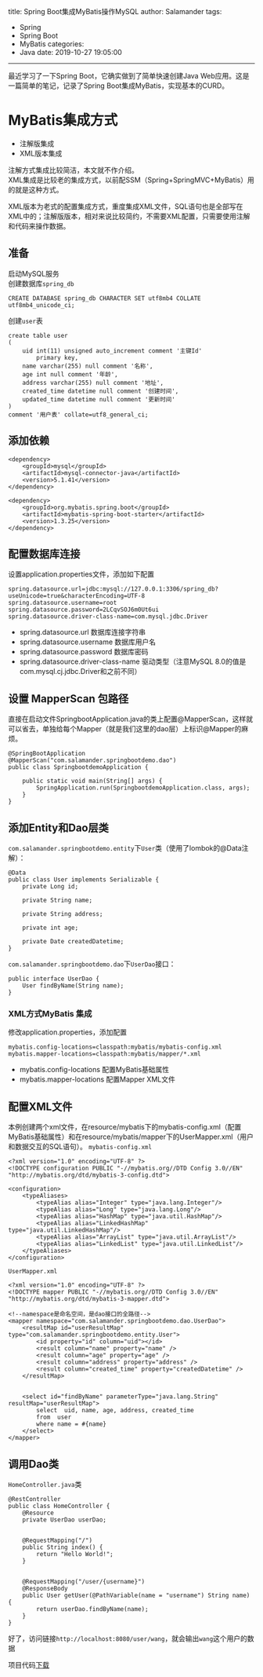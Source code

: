title: Spring Boot集成MyBatis操作MySQL
author: Salamander
tags:
  - Spring
  - Spring Boot
  - MyBatis
categories:
  - Java
date: 2019-10-27 19:05:00
---
最近学习了一下Spring Boot，它确实做到了简单快速创建Java Web应用。这是一篇简单的笔记，记录了Spring Boot集成MyBatis，实现基本的CURD。

# MyBatis集成方式
* 注解版集成
* XML版本集成

注解方式集成比较简洁，本文就不作介绍。  
XML集成是比较老的集成方式，以前配SSM（Spring+SpringMVC+MyBatis）用的就是这种方式。



<!-- more -->

XML版本为老式的配置集成方式，重度集成XML文件，SQL语句也是全部写在XML中的；注解版版本，相对来说比较简约，不需要XML配置，只需要使用注解和代码来操作数据。
## 准备
启动MySQL服务  
创建数据库`spring_db`
```
CREATE DATABASE spring_db CHARACTER SET utf8mb4 COLLATE utf8mb4_unicode_ci;
```

创建`user`表
```
create table user
(
	uid int(11) unsigned auto_increment comment '主键Id'
		primary key,
	name varchar(255) null comment '名称',
	age int null comment '年龄',
	address varchar(255) null comment '地址',
	created_time datetime null comment '创建时间',
	updated_time datetime null comment '更新时间'
)
comment '用户表' collate=utf8_general_ci;
```


## 添加依赖
```
<dependency>
    <groupId>mysql</groupId>
    <artifactId>mysql-connector-java</artifactId>
    <version>5.1.41</version>
</dependency>

<dependency>
    <groupId>org.mybatis.spring.boot</groupId>
    <artifactId>mybatis-spring-boot-starter</artifactId>
    <version>1.3.25</version>
</dependency>
```

## 配置数据库连接
设置application.properties文件，添加如下配置
```
spring.datasource.url=jdbc:mysql://127.0.0.1:3306/spring_db?useUnicode=true&characterEncoding=UTF-8
spring.datasource.username=root
spring.datasource.password=2LCqvSOJ6m0Ut6ui
spring.datasource.driver-class-name=com.mysql.jdbc.Driver
```
* spring.datasource.url 数据库连接字符串
* spring.datasource.username 数据库用户名
* spring.datasource.password 数据库密码
* spring.datasource.driver-class-name 驱动类型（注意MySQL 8.0的值是com.mysql.cj.jdbc.Driver和之前不同）

## 设置 MapperScan 包路径
直接在启动文件SpringbootApplication.java的类上配置@MapperScan，这样就可以省去，单独给每个Mapper（就是我们这里的dao层）上标识@Mapper的麻烦。
```
@SpringBootApplication
@MapperScan("com.salamander.springbootdemo.dao")
public class SpringbootdemoApplication {

    public static void main(String[] args) {
        SpringApplication.run(SpringbootdemoApplication.class, args);
    }
}
```

## 添加Entity和Dao层类
`com.salamander.springbootdemo.entity`下`User`类（使用了lombok的@Data注解）：
```
@Data
public class User implements Serializable {
    private Long id;

    private String name;

    private String address;

    private int age;

    private Date createdDatetime;
}
```
`com.salamander.springbootdemo.dao`下`UserDao`接口：
```
public interface UserDao {
    User findByName(String name);
}
```

### XML方式MyBatis 集成
修改application.properties，添加配置
```
mybatis.config-locations=classpath:mybatis/mybatis-config.xml
mybatis.mapper-locations=classpath:mybatis/mapper/*.xml
```
* mybatis.config-locations 配置MyBatis基础属性
* mybatis.mapper-locations 配置Mapper XML文件

## 配置XML文件
本例创建两个xml文件，在resource/mybatis下的mybatis-config.xml（配置MyBatis基础属性）和在resource/mybatis/mapper下的UserMapper.xml（用户和数据交互的SQL语句）。
`mybatis-config.xml`
```
<?xml version="1.0" encoding="UTF-8" ?>
<!DOCTYPE configuration PUBLIC "-//mybatis.org//DTD Config 3.0//EN" "http://mybatis.org/dtd/mybatis-3-config.dtd">

<configuration>
    <typeAliases>
        <typeAlias alias="Integer" type="java.lang.Integer"/>
        <typeAlias alias="Long" type="java.lang.Long"/>
        <typeAlias alias="HashMap" type="java.util.HashMap"/>
        <typeAlias alias="LinkedHashMap" type="java.util.LinkedHashMap"/>
        <typeAlias alias="ArrayList" type="java.util.ArrayList"/>
        <typeAlias alias="LinkedList" type="java.util.LinkedList"/>
    </typeAliases>
</configuration>
```

`UserMapper.xml`
```
<?xml version="1.0" encoding="UTF-8" ?>
<!DOCTYPE mapper PUBLIC "-//mybatis.org//DTD Config 3.0//EN" "http://mybatis.org/dtd/mybatis-3-mapper.dtd">

<!--namespace是命名空间，是dao接口的全路径-->
<mapper namespace="com.salamander.springbootdemo.dao.UserDao">
    <resultMap id="userResultMap" type="com.salamander.springbootdemo.entity.User">
        <id property="id" column="uid"></id>
        <result column="name" property="name" />
        <result column="age" property="age" />
        <result column="address" property="address" />
        <result column="created_time" property="createdDatetime" />
    </resultMap>


    <select id="findByName" parameterType="java.lang.String"  resultMap="userResultMap">
        select  uid, name, age, address, created_time
        from  user
        where name = #{name}
    </select>
</mapper>
```

## 调用Dao类
`HomeController.java`类
```
@RestController
public class HomeController {
    @Resource
    private UserDao userDao;


    @RequestMapping("/")
    public String index() {
        return "Hello World!";
    }


    @RequestMapping("/user/{username}")
    @ResponseBody
    public User getUser(@PathVariable(name = "username") String name) {
        return userDao.findByName(name);
    }
}
```
好了，访问链接`http://localhost:8080/user/wang`，就会输出`wang`这个用户的数据



项目代码[下载](http://file.51lucy.com/SpringBootDemo.zip)